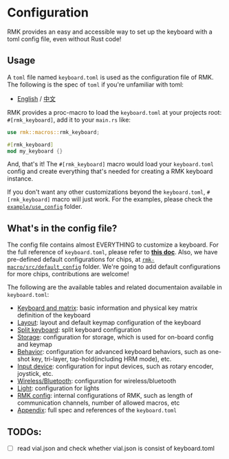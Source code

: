 # Configuration

RMK provides an easy and accessible way to set up the keyboard with a toml config file, even without Rust code!

## Usage

A `toml` file named `keyboard.toml` is used as the configuration file of RMK. The following is the spec of `toml` if you're unfamiliar with toml:

- [English](https://toml.io/en/v1.0.0) / [中文](https://toml.io/cn/v1.0.0)

RMK provides a proc-macro to load the `keyboard.toml` at your projects root: `#[rmk_keyboard]`, add it to your `main.rs` like:

```rust
use rmk::macros::rmk_keyboard;

#[rmk_keyboard]
mod my_keyboard {}
```

And, that's it! The `#[rmk_keyboard]` macro would load your `keyboard.toml` config and create everything that's needed for creating a RMK keyboard instance.

If you don't want any other customizations beyond the `keyboard.toml`, `#[rmk_keyboard]` macro will just work. For the examples, please check the [`example/use_config`](https://github.com/HaoboGu/rmk/tree/main/examples/use_config) folder.

## What's in the config file?

The config file contains almost EVERYTHING to customize a keyboard. For the full reference of `keyboard.toml`, please refer to [**this doc**](configuration/appendix.md). Also, we have pre-defined default configurations for chips, at [`rmk-macro/src/default_config`](https://github.com/HaoboGu/rmk/blob/main/rmk-macro/src/default_config) folder. We're going to add default configurations for more chips, contributions are welcome!

The following are the available tables and related documentaion available in `keyboard.toml`:

- [Keyboard and matrix](configuration/keyboard_matrix.md): basic information and physical key matrix definition of the keyboard
- [Layout](configuration/layout.md): layout and default keymap configuration of the keyboard
- [Split keyboard](configuration/split_keyboard.md): split keyboard configuration
- [Storage](configuration/storage.md): configuration for storage, which is used for on-board config and keymap
- [Behavior](configuration/behavior.md): configuration for advanced keyboard behaviors, such as one-shot key, tri-layer, tap-hold(including HRM mode), etc.
- [Input device](configuration/input_device.md): configuration for input devices, such as rotary encoder, joystick, etc.
- [Wireless/Bluetooth](configuration/wireless.md): configuration for wireless/bluetooth
- [Light](configuration/light.md): configuration for lights
- [RMK config](configuration/rmk_config.md): internal configurations of RMK, such as length of communication channels, number of allowed macros, etc
- [Appendix](configuration/appendix.md): full spec and references of the `keyboard.toml`

## TODOs:

- [ ] read vial.json and check whether vial.json is consist of keyboard.toml

